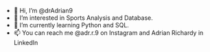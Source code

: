 - 👋 Hi, I’m @drAdrian9
- 👀 I’m interested in Sports Analysis and Database.
- 🌱 I’m currently learning Python and SQL.
- 📫 You can reach me @adr.r.9 on Instagram and Adrian Richardy in LinkedIn

<!---
drAdrian9/drAdrian9 is a ✨ special ✨ repository because its `README.md` (this file) appears on your GitHub profile.
You can click the Preview link to take a look at your changes.
--->
